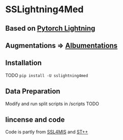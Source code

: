 # SSLightning4Med

## Based on [Pytorch Lightning](https://github.com/PyTorchLightning/pytorch-lightning)

## Augmentations => [Albumentations](https://albumentations.ai/)

## Installation

TODO
`pip install -U sslightning4med`

## Data Preparation

Modify and run split scripts in /scripts
TODO

## lincense and code 
Code is partly from [SSL4MIS](https://github.com/HiLab-git/SSL4MIS/) and  [ST++](https://github.com/LiheYoung/ST-PlusPlus)

